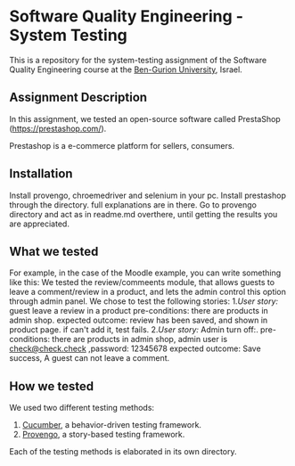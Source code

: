 # Software Quality Engineering - System Testing
This is a repository for the system-testing assignment of the Software Quality Engineering course at the [Ben-Gurion University](https://in.bgu.ac.il/), Israel.

## Assignment Description
In this assignment, we tested an open-source software called PrestaShop (https://prestashop.com/).

Prestashop is a e-commerce platform for sellers, consumers.
## Installation
Install provengo, chroemedriver and selenium in your pc. 
Install prestashop through the directory. full explanations are in there.
Go to provengo directory and act as in readme.md overthere, until getting the results you are appreciated.



## What we tested
For example, in the case of the Moodle example, you can write something like this:
We tested the review/commeents module, that allows guests to leave a comment/review in a product, and lets the admin control this option through admin panel.
We chose to test the following stories:
1.*User story:* guest leave a review in a product
pre-conditions: there are products in admin shop.
expected outcome: review has been saved, and shown in product page. if can't add it, test fails.
2.*User story:* Admin turn off:.
pre-conditions: there are products in admin shop, admin user is check@check.check ,password: 12345678
expected outcome: Save success, A guest can not leave a comment.



## How we tested
We used two different testing methods:
1. [Cucumber](https://cucumber.io/), a behavior-driven testing framework.
2. [Provengo](https://provengo.tech/), a story-based testing framework.

Each of the testing methods is elaborated in its own directory. 

